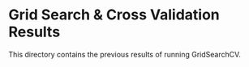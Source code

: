 # Grid Search & Cross Validation Results

This directory contains the previous results of running GridSearchCV.